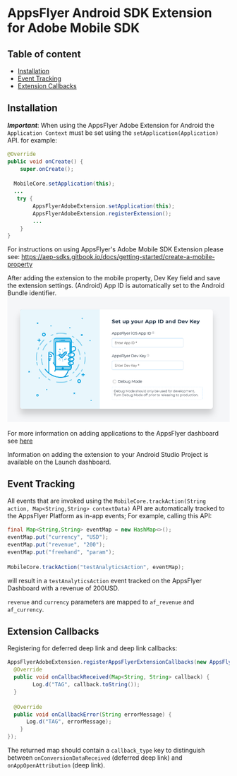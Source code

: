 




# AppsFlyer Android SDK Extension for Adobe Mobile SDK

## Table of content
- [Installation](#installation)
- [Event Tracking](#eventTracking)
- [Extension Callbacks](#callbacks)


## <a id="installation">  Installation

***Important***:
When using the AppsFlyer Adobe Extension for Android the `Application Context` must be set using the `setApplication(Application)` API.  for example:
```java
@Override  
public void onCreate() {  
    super.onCreate();  
  
  MobileCore.setApplication(this);  
  ...
   try {  
        AppsFlyerAdobeExtension.setApplication(this);  
		AppsFlyerAdobeExtension.registerExtension();
        ...
    }
}
```


For instructions on using AppsFlyer's Adobe Mobile SDK Extension please see: https://aep-sdks.gitbook.io/docs/getting-started/create-a-mobile-property

After adding the extension to the mobile property, Dev Key field and save the extension settings. 
(Android) App ID is automatically set to the Android Bundle identifier.
![AppsFlyerAdobeSDK](https://github.com/AppsFlyerSDK/AppsFlyerAdobeExtension/blob/master/gitresources/img.png)


For more information on adding applications to the AppsFlyer dashboard see [here](https://support.appsflyer.com/hc/en-us/articles/207377436-Adding-a-New-App-to-the-AppsFlyer-Dashboard)

Information on adding the extension to your Android Studio Project is available on the Launch dashboard.

## <a id="eventTracking"> Event Tracking
All events that are invoked using the `MobileCore.trackAction(String action, Map<String,String> contextData)` API are automatically tracked to the AppsFlyer Platform as in-app events; For example, calling this API:
```java
final Map<String,String> eventMap = new HashMap<>();  
eventMap.put("currency", "USD");  
eventMap.put("revenue", "200");  
eventMap.put("freehand", "param");

MobileCore.trackAction("testAnalyticsAction", eventMap);
```
will result in a `testAnalyticsAction` event tracked on the AppsFlyer Dashboard with a revenue of 200USD.

 `revenue` and `currency` parameters are mapped to `af_revenue` and `af_currency`.

## <a id="callbacks"> Extension Callbacks
 Registering for deferred deep link and deep link callbacks:
```java
AppsFlyerAdobeExtension.registerAppsFlyerExtensionCallbacks(new AppsFlyerExtensionCallbacksListener() {  
  @Override  
  public void onCallbackReceived(Map<String, String> callback) {  
        Log.d("TAG", callback.toString());  
  }  
  
  @Override  
  public void onCallbackError(String errorMessage) {  
	  Log.d("TAG", errorMessage);
    }  
});
``` 
The returned map should contain a `callback_type` key to distinguish between `onConversionDataReceived` (deferred deep link) and `onAppOpenAttribution`  (deep link).
